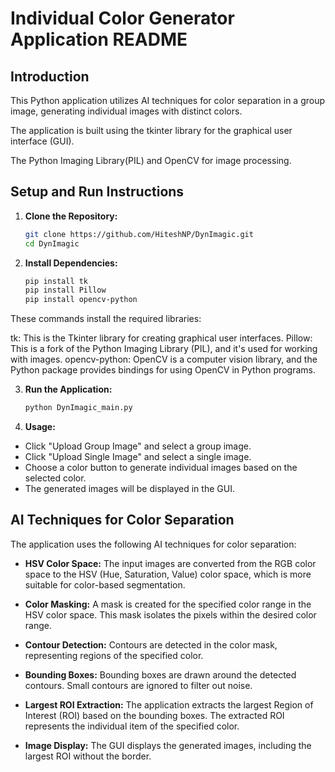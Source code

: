 # Individual Color Generator Application README

## Introduction
This Python application utilizes AI techniques for color separation in a group image, generating individual images with distinct colors. 

The application is built using the tkinter library for the graphical user interface (GUI).

The Python Imaging Library(PIL) and OpenCV for image processing.

## Setup and Run Instructions

1. **Clone the Repository:**
   ```bash
   git clone https://github.com/HiteshNP/DynImagic.git
   cd DynImagic

2. **Install Dependencies:**
   ```bash
   pip install tk
   pip install Pillow
   pip install opencv-python
These commands install the required libraries:

tk: This is the Tkinter library for creating graphical user interfaces.
Pillow: This is a fork of the Python Imaging Library (PIL), and it's used for working with images.
opencv-python: OpenCV is a computer vision library, and the Python package provides bindings for using OpenCV in Python programs.

3. **Run the Application:**
   ```bash
   python DynImagic_main.py

4. **Usage:**
- Click "Upload Group Image" and select a group image.
- Click "Upload Single Image" and select a single image.
- Choose a color button to generate individual images based on the selected color.
- The generated images will be displayed in the GUI.

## AI Techniques for Color Separation

The application uses the following AI techniques for color separation:

- **HSV Color Space:** The input images are converted from the RGB color space to the HSV (Hue, Saturation, Value) color space, which is more suitable for color-based segmentation.

- **Color Masking:** A mask is created for the specified color range in the HSV color space. This mask isolates the pixels within the desired color range.

- **Contour Detection:** Contours are detected in the color mask, representing regions of the specified color.

- **Bounding Boxes:** Bounding boxes are drawn around the detected contours. Small contours are ignored to filter out noise.

- **Largest ROI Extraction:** The application extracts the largest Region of Interest (ROI) based on the bounding boxes. The extracted ROI represents the individual item of the specified color.

- **Image Display:** The GUI displays the generated images, including the largest ROI without the border.

